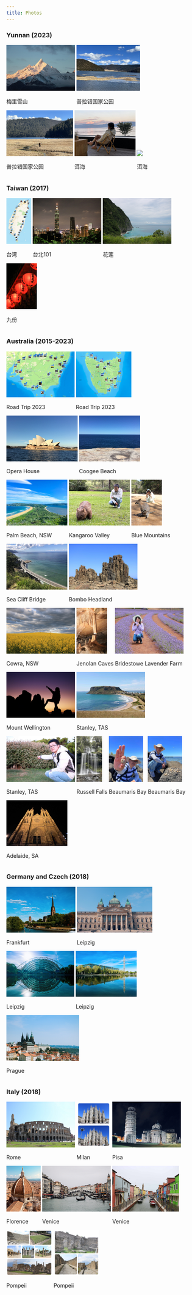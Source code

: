 ```yaml
---
title: Photos
---
```



### Yunnan (2023)
<div id="banner">
	<div class="inline-block" style="display:inline-block;"><a href="assets/photos/Yunnan_2023/Meili_snow_mountains.jpg"><img src="assets/photos/Yunnan_2023/Meili_snow_mountains.jpg" style="height: 120px;"></a><div><p>梅里雪山</p></div></div>
	<div class="inline-block" style="display:inline-block;"><a href="assets/photos/Yunnan_2023/Pudacuo_Natioal_Park_1.jpg"><img src="assets/photos/Yunnan_2023/Pudacuo_Natioal_Park_1.jpg" style="height: 120px;"></a><div><p>普拉错国家公园</p></div></div>
	<div class="inline-block" style="display:inline-block;"><a href="assets/photos/Yunnan_2023/Pudacuo_Natioal_Park_2.jpg"><img src="assets/photos/Yunnan_2023/Pudacuo_Natioal_Park_2.jpg" style="height: 120px;"></a><div><p>普拉错国家公园</p></div></div>
	<div class="inline-block" style="display:inline-block;"><a href="assets/photos/Yunnan_2023/Erhai_Shan.jpg"><img src="assets/photos/Yunnan_2023/Erhai_Shan.jpg" style="height: 120px;"></a><div><p>洱海</p></div></div>
	<div class="inline-block" style="display:inline-block;"><a href="assets/photos/Yunnan_2023/Erhai_Weizhi.jpg"><img src="assets/photos/Yunnan_2023/Erhai_Weizhi.jpg" style="height: 120px;"></a><div><p>洱海</p></div></div>
</div>


### Taiwan (2017)
<div id="banner">
	<div class="inline-block" style="display:inline-block;"><a href="assets/photos/Taiwan_2017/Taiwan_1.jpg"><img src="assets/photos/Taiwan_2017/Taiwan_1.jpg" style="height: 120px;"></a><div><p>台湾</p></div></div>
	<div class="inline-block" style="display:inline-block;"><a href="assets/photos/Taiwan_2017/Taipei.jpg"><img src="assets/photos/Taiwan_2017/Taipei.jpg" style="height: 120px;"></a><div><p>台北101</p></div></div>
	<div class="inline-block" style="display:inline-block;"><a href="assets/photos/Taiwan_2017/Taiwan_2.jpg"><img src="assets/photos/Taiwan_2017/Taiwan_2.jpg" style="height: 120px;"></a><div><p>花莲</p></div></div>
	<div class="inline-block" style="display:inline-block;"><a href="assets/photos/Taiwan_2017/Taiwan_3.jpg"><img src="assets/photos/Taiwan_2017/Taiwan_3.jpg" style="height: 120px;"></a><div><p>九份</p></div></div>
</div>


### Australia (2015-2023)
<div id="banner">
	<div class="inline-block" style="display:inline-block;"><a href="https://github.com/songweizhi/songweizhi.github.io/blob/master/road_trip_2023_1.md"><img src="assets/photos/Australia/road_trip_2023_1.png" style="height: 120px;"></a><div><p>Road Trip 2023</p></div></div>
	<div class="inline-block" style="display:inline-block;"><a href="https://github.com/songweizhi/songweizhi.github.io/blob/master/road_trip_2023_2.md"><img src="assets/photos/Australia/road_trip_2023_2.png" style="height: 120px;"></a><div><p>Road Trip 2023</p></div></div>
	<div class="inline-block" style="display:inline-block;"><a href="assets/photos/Australia/Opera_House.jpg"><img src="assets/photos/Australia/Opera_House.jpg" style="height: 120px;"></a><div><p>Opera House</p></div></div>
	<div class="inline-block" style="display:inline-block;"><a href="assets/photos/Australia/Coogee_Beach.jpg"><img src="assets/photos/Australia/Coogee_Beach.jpg" style="height: 120px;"></a><div><p>Coogee Beach</p></div></div>
	<div class="inline-block" style="display:inline-block;"><a href="assets/photos/Australia/Palm_Beach.jpg"><img src="assets/photos/Australia/Palm_Beach.jpg" style="height: 120px;"></a><div><p>Palm Beach, NSW</p></div></div>
	<div class="inline-block" style="display:inline-block;"><a href="assets/photos/Australia/Kangaroo_Valley.jpg"><img src="assets/photos/Australia/Kangaroo_Valley.jpg" style="height: 120px;"></a><div><p>Kangaroo Valley</p></div></div>
	<div class="inline-block" style="display:inline-block;"><a href="assets/photos/Australia/Blue_Mountains.jpg"><img src="assets/photos/Australia/Blue_Mountains.jpg" style="height: 120px;"></a><div><p>Blue Mountains</p></div></div>
	<div class="inline-block" style="display:inline-block;"><a href="assets/photos/Australia/Sea_Cliff_Bridge.jpg"><img src="assets/photos/Australia/Sea_Cliff_Bridge.jpg" style="height: 120px;"></a><div><p>Sea Cliff Bridge</p></div></div>
	<div class="inline-block" style="display:inline-block;"><a href="assets/photos/Australia/Bombo_Headland.jpg"><img src="assets/photos/Australia/Bombo_Headland.jpg" style="height: 120px;"></a><div><p>Bombo Headland</p></div></div>
	<div class="inline-block" style="display:inline-block;"><a href="assets/photos/Australia/Cowra_1.jpg"><img src="assets/photos/Australia/Cowra_1.jpg" style="height: 120px;"></a><div><p>Cowra, NSW</p></div></div>
	<div class="inline-block" style="display:inline-block;"><a href="assets/photos/Australia/Jenolan_Caves.jpg"><img src="assets/photos/Australia/Jenolan_Caves.jpg" style="height: 120px;"></a><div><p>Jenolan Caves</p></div></div>
	<div class="inline-block" style="display:inline-block;"><a href="assets/photos/Australia/Bridestowe_Lavender_Farm.jpg"><img src="assets/photos/Australia/Bridestowe_Lavender_Farm.jpg" style="height: 120px;"></a><div><p>Bridestowe Lavender Farm</p></div></div>
	<div class="inline-block" style="display:inline-block;"><a href="assets/photos/Australia/Mount_Wellington_1.jpg"><img src="assets/photos/Australia/Mount_Wellington_1.jpg" style="height: 120px;"></a><div><p>Mount Wellington</p></div></div>
	<div class="inline-block" style="display:inline-block;"><a href="assets/photos/Australia/Stanley_1.jpg"><img src="assets/photos/Australia/Stanley_1.jpg" style="height: 120px;"></a><div><p>Stanley, TAS</p></div></div>
	<div class="inline-block" style="display:inline-block;"><a href="assets/photos/Australia/Stanley_2.jpg"><img src="assets/photos/Australia/Stanley_2.jpg" style="height: 120px;"></a><div><p>Stanley, TAS</p></div></div>
	<div class="inline-block" style="display:inline-block;"><a href="assets/photos/Australia/Russell_Falls.jpg"><img src="assets/photos/Australia/Russell_Falls.jpg" style="height: 120px;"></a><div><p>Russell Falls</p></div></div>
	<div class="inline-block" style="display:inline-block;"><a href="assets/photos/Australia/Beaumaris_Bay_Fossil_Site.jpg"><img src="assets/photos/Australia/Beaumaris_Bay_Fossil_Site.jpg" style="height: 120px;"></a><div><p>Beaumaris Bay</p></div></div>
	<div class="inline-block" style="display:inline-block;"><a href="assets/photos/Australia/Beaumaris_Bay_Fossil_Site_2.jpg"><img src="assets/photos/Australia/Beaumaris_Bay_Fossil_Site_2.jpg" style="height: 120px;"></a><div><p>Beaumaris Bay</p></div></div>
	<div class="inline-block" style="display:inline-block;"><a href="assets/photos/Australia/Adelaide.jpg"><img src="assets/photos/Australia/Adelaide.jpg" style="height: 120px;"></a><div><p>Adelaide, SA</p></div></div>
</div>


### Germany and Czech (2018)
<div id="banner">
	<div class="inline-block" style="display:inline-block;"><a href="assets/photos/Germany_Czech_2018/Frankfurt.jpg"><img src="assets/photos/Germany_Czech_2018/Frankfurt.jpg" style="height: 120px;"></a><div><p>Frankfurt</p></div></div>
	<div class="inline-block" style="display:inline-block;"><a href="assets/photos/Germany_Czech_2018/Leipzig_1.jpg"><img src="assets/photos/Germany_Czech_2018/Leipzig_1.jpg" style="height: 120px;"></a><div><p>Leipzig</p></div></div>
	<div class="inline-block" style="display:inline-block;"><a href="assets/photos/Germany_Czech_2018/ISME2018_2.jpg"><img src="assets/photos/Germany_Czech_2018/ISME2018_2.jpg" style="height: 120px;"></a><div><p>Leipzig</p></div></div>
	<div class="inline-block" style="display:inline-block;"><a href="assets/photos/Germany_Czech_2018/ISME2018_3.jpg"><img src="assets/photos/Germany_Czech_2018/ISME2018_3.jpg" style="height: 120px;"></a><div><p>Leipzig</p></div></div>
	<div class="inline-block" style="display:inline-block;"><a href="assets/photos/Germany_Czech_2018/Prague.jpg"><img src="assets/photos/Germany_Czech_2018/Prague.jpg" style="height: 120px;"></a><div><p>Prague</p></div></div>
</div>


### Italy (2018)
<div id="banner">
	<div class="inline-block" style="display:inline-block;"><a href="assets/photos/Italy_2018/Rome.jpg"><img src="assets/photos/Italy_2018/Rome.jpg" style="height: 120px;"></a><div><p>Rome</p></div></div>
	<div class="inline-block" style="display:inline-block;"><a href="assets/photos/Italy_2018/Milan.jpg"><img src="assets/photos/Italy_2018/Milan.jpg" style="height: 120px;"></a><div><p>Milan</p></div></div>
	<div class="inline-block" style="display:inline-block;"><a href="assets/photos/Italy_2018/Pisa.jpg"><img src="assets/photos/Italy_2018/Pisa.jpg" style="height: 120px;"></a><div><p>Pisa</p></div></div>
	<div class="inline-block" style="display:inline-block;"><a href="assets/photos/Italy_2018/Florence.jpg"><img src="assets/photos/Italy_2018/Florence.jpg" style="height: 120px;"></a><div><p>Florence</p></div></div>
	<div class="inline-block" style="display:inline-block;"><a href="assets/photos/Italy_2018/Venice.jpg"><img src="assets/photos/Italy_2018/Venice.jpg" style="height: 120px;"></a><div><p>Venice</p></div></div>
	<div class="inline-block" style="display:inline-block;"><a href="assets/photos/Italy_2018/Venice_2.jpg"><img src="assets/photos/Italy_2018/Venice_2.jpg" style="height: 120px;"></a><div><p>Venice</p></div></div>
	<div class="inline-block" style="display:inline-block;"><a href="assets/photos/Italy_2018/Pompeii_1.jpg"><img src="assets/photos/Italy_2018/Pompeii_1.jpg" style="height: 120px;"></a><div><p>Pompeii</p></div></div>
	<div class="inline-block" style="display:inline-block;"><a href="assets/photos/Italy_2018/Pompeii_2.jpg"><img src="assets/photos/Italy_2018/Pompeii_2.jpg" style="height: 120px;"></a><div><p>Pompeii</p></div></div>
</div>
